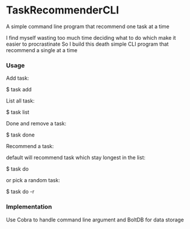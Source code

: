 # TaskRecommenderCLI

A simple command line program that recommend one task at a time

I find myself wasting too much time deciding what to do which make it easier to procrastinate
So I build this death simple CLI program that recommend a single at a time

### Usage
Add task:

$ task add <task description>

List all task:

$ task list

Done and remove a task:

$ task done <task id>

Recommend a task:

default will recommend task which stay longest in the list:

$ task do

or pick a random task:

$ task do -r

### Implementation
Use Cobra to handle command line argument and BoltDB for data storage


